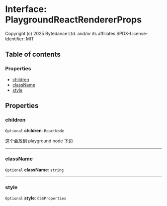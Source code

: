 # Interface: PlaygroundReactRendererProps

Copyright (c) 2025 Bytedance Ltd. and/or its affiliates
SPDX-License-Identifier: MIT

## Table of contents

### Properties

* [children](/en/auto-docs/fixed-layout-editor/interfaces/PlaygroundReactRendererProps.md#children)
* [className](/en/auto-docs/fixed-layout-editor/interfaces/PlaygroundReactRendererProps.md#classname)
* [style](/en/auto-docs/fixed-layout-editor/interfaces/PlaygroundReactRendererProps.md#style)

## Properties

### children

`Optional` **children**: `ReactNode`

这个会放到 playground node 下边

***

### className

`Optional` **className**: `string`

***

### style

`Optional` **style**: `CSSProperties`
